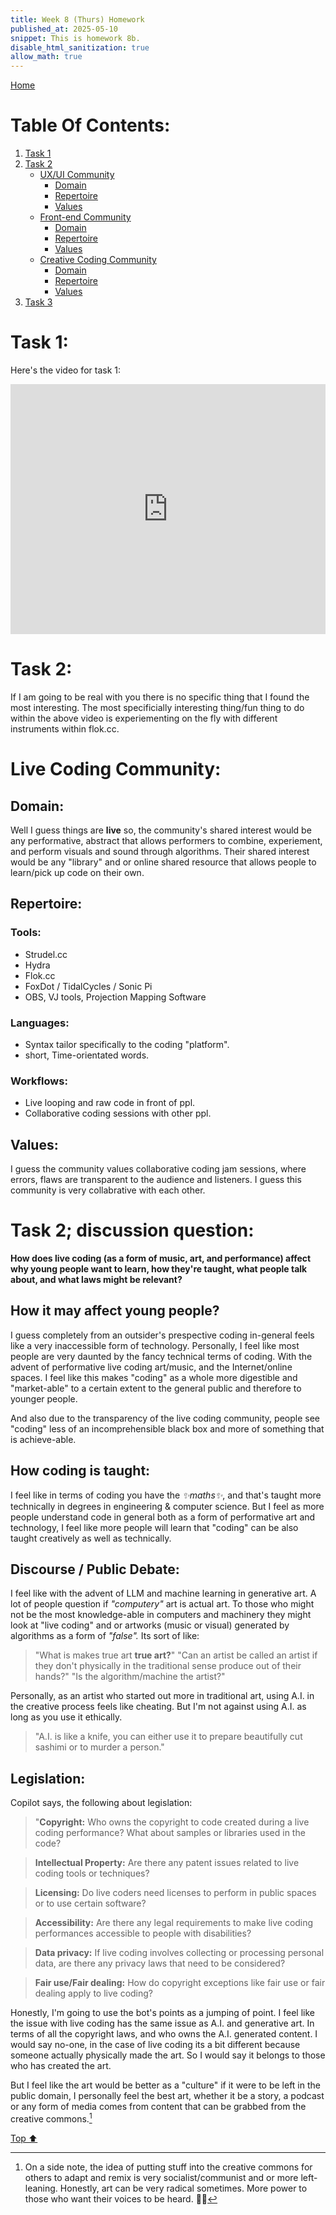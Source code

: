 ```yaml
---
title: Week 8 (Thurs) Homework
published_at: 2025-05-10
snippet: This is homework 8b.
disable_html_sanitization: true
allow_math: true
---
```


[Home](https://cclanchublo6.deno.dev/)

# Table Of Contents:

1. [Task 1](#task-1)
2. [Task 2](#task-2)
   - [UX/UI Community](#uxui-community)
     - [Domain](#domain)
     - [Repertoire](#repertoire)
     - [Values](#values)
   - [Front-end Community](#front-end-community)
     - [Domain](#domain-1)
     - [Repertoire](#repertoire-1)
     - [Values](#values-1)
   - [Creative Coding Community](#creative-coding-community)
     - [Domain](#domain-2)
     - [Repertoire](#repertoire-2)
     - [Values](#values-2)
3. [Task 3](#task-3)

# Task 1:

Here's the video for task 1:

<iframe 
    id="strudel" 
    src="https://www.youtube.com/embed/fBIFgN9v0LI"
    title="YouTube video player" 
    frameborder="0" 
    width="100%"
    height="400"
    allow="accelerometer; autoplay; clipboard-write; encrypted-media; gyroscope; picture-in-picture" 
    allowfullscreen>
</iframe>

<script type="module">
    const iframe = document.getElementById('strudel')
    const updateDimensions = () => {
        iframe.width = iframe.parentNode.scrollWidth
        iframe.height = iframe.width * 9 / 16
    }
    
    updateDimensions()
    window.addEventListener('resize', updateDimensions)
</script>

# Task 2:

If I am going to be real with you there is no specific thing that I found the most interesting. The most specificially interesting thing/fun thing to do within the above video is experiementing on the fly with different instruments within flok.cc.

# Live Coding Community:

## Domain:

Well I guess things are **live** so, the community's shared interest would be any performative, abstract that allows performers to combine, experiement, and perform visuals and sound through algorithms. Their shared interest would be any "library" and or online shared resource that allows people to learn/pick up code on their own.

## Repertoire:

### Tools:

- Strudel.cc
- Hydra
- Flok.cc
- FoxDot / TidalCycles / Sonic Pi
- OBS, VJ tools, Projection Mapping Software

### Languages:

- Syntax tailor specifically to the coding "platform".
- short, Time-orientated words.

### Workflows:

- Live looping and raw code in front of ppl.
- Collaborative coding sessions with other ppl.

## Values:

I guess the community values collaborative coding jam sessions, where errors, flaws are transparent to the audience and listeners. I guess this community is very collabrative with each other.

# Task 2; discussion question:

**How does live coding (as a form of music, art, and performance) affect why young people want to learn, how they're taught, what people talk about, and what laws might be relevant?**

## How it may affect young people?

I guess completely from an outsider's prespective coding in-general feels like a very inaccessible form of technology. Personally, I feel like most people are very daunted by the fancy technical terms of coding. With the advent of performative live coding art/music, and the Internet/online spaces. I feel like this makes "coding" as a whole more digestible and "market-able" to a certain extent to the general public and therefore to younger people.

And also due to the transparency of the live coding community, people see "coding" less of an incomprehensible black box and more of something that is achieve-able.

## How coding is taught:

I feel like in terms of coding you have the _✨maths✨_, and that's taught more technically in degrees in engineering & computer science. But I feel as more people understand code in general both as a form of performative art and technology, I feel like more people will learn that "coding" can be also taught creatively as well as technically.

## Discourse / Public Debate:

I feel like with the advent of LLM and machine learning in generative art. A lot of people question if _"computery"_ art is actual art. To those who might not be the most knowledge-able in computers and machinery they might look at "live coding" and or artworks (music or visual) generated by algorithms as a form of _"false"._ Its sort of like:

> "What is makes true art **true art?**"
> "Can an artist be called an artist if they don't physically in the traditional sense produce out of their hands?"
> "Is the algorithm/machine the artist?"

Personally, as an artist who started out more in traditional art, using A.I. in the creative process feels like cheating. But I'm not against using A.I. as long as you use it ethically.

> "A.I. is like a knife, you can either use it to prepare beautifully cut sashimi or to murder a person."

## Legislation:

Copilot says, the following about legislation:

> "**Copyright:** Who owns the copyright to code created during a live coding performance? What about samples or libraries used in the code?

> **Intellectual Property:** Are there any patent issues related to live coding tools or techniques?

> **Licensing:** Do live coders need licenses to perform in public spaces or to use certain software?

> **Accessibility:** Are there any legal requirements to make live coding performances accessible to people with disabilities?

> **Data privacy:** If live coding involves collecting or processing personal data, are there any privacy laws that need to be considered?

> **Fair use/Fair dealing:** How do copyright exceptions like fair use or fair dealing apply to live coding?

Honestly, I'm going to use the bot's points as a jumping of point. I feel like the issue with live coding has the same issue as A.I. and generative art. In terms of all the copyright laws, and who owns the A.I. generated content. I would say no-one, in the case of live coding its a bit different because someone actually physically made the art. So I would say it belongs to those who has created the art.

But I feel like the art would be better as a "culture" if it were to be left in the public domain, I personally feel the best art, whether it be a story, a podcast or any form of media comes from content that can be grabbed from the creative commons.[^1]

[Top ⬆︎](#)

[^1]: On a side note, the idea of putting stuff into the creative commons for others to adapt and remix is very socialist/communist and or more left-leaning. Honestly, art can be very radical sometimes. More power to those who want their voices to be heard. 👍🏻
